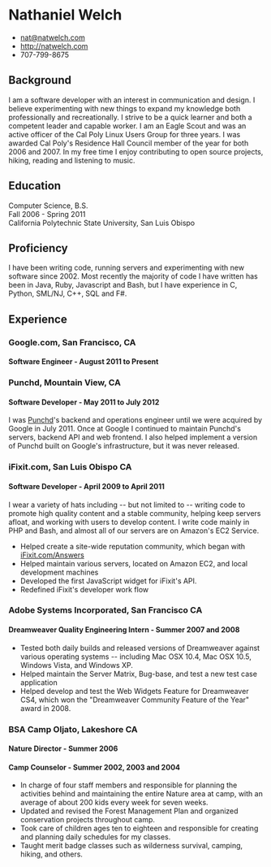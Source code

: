 # Nathaniel Welch

 * <nat@natwelch.com>
 * <http://natwelch.com>
 * 707-799-8675

## Background

I am a software developer with an interest in communication and design. I believe experimenting with new things to expand my knowledge both professionally and recreationally. I strive to be a quick learner and both a competent leader and capable worker. I am an Eagle Scout and was an active officer of the Cal Poly Linux Users Group for three years. I was awarded Cal Poly's Residence Hall Council member of the year for both 2006 and 2007. In my free time I enjoy contributing to open source projects, hiking, reading and listening to music.

## Education

Computer Science, B.S.  
Fall 2006 - Spring 2011  
California Polytechnic State University, San Luis Obispo  

## Proficiency

I have been writing code, running servers and experimenting with new software since 2002. Most recently the majority of code I have written has been in Java, Ruby, Javascript and Bash, but I have experience in C, Python, SML/NJ, C++, SQL and F#.

## Experience

### Google.com, San Francisco, CA

#### Software Engineer - August 2011 to Present 

### Punchd, Mountain View, CA

#### Software Developer - May 2011 to July 2012

I was [Punchd](http://getpunchd.com)'s backend and operations engineer until we were acquired by Google in July 2011. Once at Google I continued to maintain Punchd's servers, backend API and web frontend. I also helped implement a version of Punchd built on Google's infrastructure, but it was never released.

### iFixit.com, San Luis Obispo CA

#### Software Developer - April 2009 to April 2011

I wear a variety of hats including -- but not limited to -- writing code to promote high quality content and a stable community, helping keep servers afloat, and working with users to develop content. I write code mainly in PHP and Bash, and almost all of our servers are on Amazon's EC2 Service. 

 * Helped create a site-wide reputation community, which began with [iFixit.com/Answers](http://ifixit.com/Answers)
 * Helped maintain various servers, located on Amazon EC2, and local development machines
 * Developed the first JavaScript widget for iFixit's API.
 * Redefined iFixit's developer work flow

### Adobe Systems Incorporated, San Francisco CA

#### Dreamweaver Quality Engineering Intern - Summer 2007 and 2008

 * Tested both daily builds and released versions of Dreamweaver against various operating systems -- including Mac OSX 10.4, Mac OSX 10.5, Windows Vista, and Windows XP.
 * Helped maintain the Server Matrix, Bug-base, and test a new test case application
 * Helped develop and test the Web Widgets Feature for Dreamweaver CS4, which won the "Dreamweaver Community Feature of the Year" award in 2008.

<!--
### California Polytechnic State University, San Luis Obispo CA

#### Computer Science Lab Monitor - September 2006 to June 2007

 * Maintained printers and computers for seven labs.

### Sonoma County Information Systems Department, Santa Rosa CA

#### Intern

##### June 2005 to Sept. 2005
 
 * Built and maintained three separate websites, one dealing with unions, one system uptime web application, and one error reporting web form.
-->

### BSA Camp Oljato, Lakeshore CA

#### Nature Director - Summer 2006
#### Camp Counselor - Summer 2002, 2003 and 2004

 * In charge of four staff members and responsible for planning the activities behind and maintaining the entire Nature area at camp, with an average of about 200 kids every week for seven weeks.
 * Updated and revised the Forest Management Plan and organized conservation projects throughout camp.
 * Took care of children ages ten to eighteen and responsible for creating and planning daily schedules for my classes.
 * Taught merit badge classes such as wilderness survival, camping, hiking, and others.

